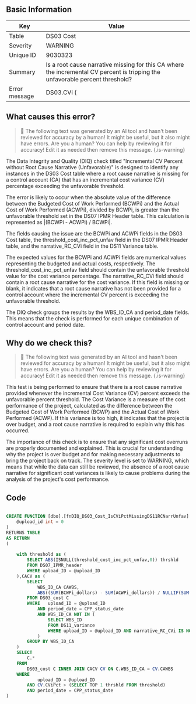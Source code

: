 ## Basic Information
| Key         | Value          |
|-------------|----------------|
| Table       | DS03 Cost |
| Severity    | WARNING |
| Unique ID   | 9030323   |
| Summary     | Is a root cause narrative missing for this CA where the incremental CV percent is tripping the unfavorable percent threshold? |
| Error message | DS03.CVi (|(BCWPi - ACWPi) / BCWPi|) > |DS07.threshold_cost_inc_pct_unfav| & DS11.narrative_RC_CVi is missing or blank (by DS03.WBS_ID_CA & DS11.WBS_ID). |

## What causes this error?

> :robot: The following text was generated by an AI tool and hasn't been reviewed for accuracy by a human! It might be useful, but it also might have errors. Are you a human? You can help by reviewing it for accuracy! Edit it as needed then remove this message.
{.is-warning}

The Data Integrity and Quality (DIQ) check titled "Incremental CV Percent without Root Cause Narrative (Unfavorable)" is designed to identify any instances in the DS03 Cost table where a root cause narrative is missing for a control account (CA) that has an incremental cost variance (CV) percentage exceeding the unfavorable threshold. 

The error is likely to occur when the absolute value of the difference between the Budgeted Cost of Work Performed (BCWPi) and the Actual Cost of Work Performed (ACWPi), divided by BCWPi, is greater than the unfavorable threshold set in the DS07 IPMR Header table. This calculation is represented as |(BCWPi - ACWPi) / BCWPi|. 

The fields causing the issue are the BCWPi and ACWPi fields in the DS03 Cost table, the threshold_cost_inc_pct_unfav field in the DS07 IPMR Header table, and the narrative_RC_CVi field in the DS11 Variance table. 

The expected values for the BCWPi and ACWPi fields are numerical values representing the budgeted and actual costs, respectively. The threshold_cost_inc_pct_unfav field should contain the unfavorable threshold value for the cost variance percentage. The narrative_RC_CVi field should contain a root cause narrative for the cost variance. If this field is missing or blank, it indicates that a root cause narrative has not been provided for a control account where the incremental CV percent is exceeding the unfavorable threshold. 

The DIQ check groups the results by the WBS_ID_CA and period_date fields. This means that the check is performed for each unique combination of control account and period date.
## Why do we check this?

> :robot: The following text was generated by an AI tool and hasn't been reviewed for accuracy by a human! It might be useful, but it also might have errors. Are you a human? You can help by reviewing it for accuracy! Edit it as needed then remove this message.
{.is-warning}

This test is being performed to ensure that there is a root cause narrative provided whenever the incremental Cost Variance (CV) percent exceeds the unfavorable percent threshold. The Cost Variance is a measure of the cost performance of the project, calculated as the difference between the Budgeted Cost of Work Performed (BCWP) and the Actual Cost of Work Performed (ACWP). If this variance is too high, it indicates that the project is over budget, and a root cause narrative is required to explain why this has occurred.

The importance of this check is to ensure that any significant cost overruns are properly documented and explained. This is crucial for understanding why the project is over budget and for making necessary adjustments to bring the project back on track. The severity level is set to WARNING, which means that while the data can still be reviewed, the absence of a root cause narrative for significant cost variances is likely to cause problems during the analysis of the project's cost performance.
## Code

```sql

CREATE FUNCTION [dbo].[fnDIQ_DS03_Cost_IsCViPctMissingDS11RCNarrUnfav] (
	@upload_id int = 0
)
RETURNS TABLE
AS RETURN
(
	
	with threshold as (
		SELECT ABS(ISNULL(threshold_cost_inc_pct_unfav,0)) thrshld
		FROM DS07_IPMR_header 
		WHERE upload_ID = @upload_ID
	),CACV as (
		SELECT 
			WBS_ID_CA CAWBS, 
			ABS((SUM(BCWPi_dollars) - SUM(ACWPi_dollars)) / NULLIF(SUM(BCWPi_dollars),0)) CViPct
		FROM DS03_cost C
		WHERE	upload_ID = @upload_ID
			AND period_date = CPP_status_date
			AND WBS_ID_CA NOT IN (
				SELECT WBS_ID 
				FROM DS11_variance
				WHERE upload_ID = @upload_ID AND narrative_RC_CVi IS NOT NULL
			)
		GROUP BY WBS_ID_CA
	)
	SELECT 
		C.*
	FROM
		DS03_cost C INNER JOIN CACV CV ON C.WBS_ID_CA = CV.CAWBS
	WHERE
			upload_ID = @upload_ID
		AND CV.CViPct > (SELECT TOP 1 thrshld FROM threshold)
		AND period_date = CPP_status_date
)
```

